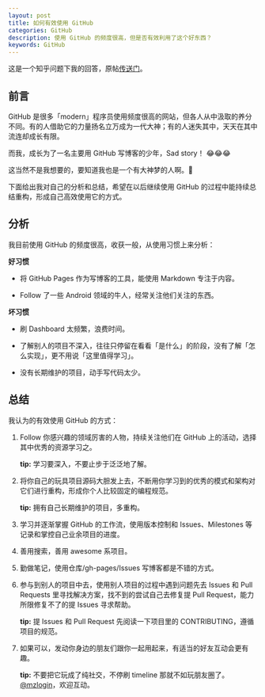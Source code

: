 ```yaml
---
layout: post
title: 如何有效使用 GitHub
categories: GitHub
description: 使用 GitHub 的频度很高，但是否有效利用了这个好东西？
keywords: GitHub
---
```


这是一个知乎问题下我的回答，原帖[传送门][1]。
<!--more-->
## 前言

GitHub 是很多「modern」程序员使用频度很高的网站，但各人从中汲取的养分不同。有的人借助它的力量扬名立万成为一代大神；有的人迷失其中，天天在其中流连却成长有限。

而我，成长为了一名主要用 GitHub 写博客的少年，Sad story！ :joy::joy::joy:

这当然不是我想要的，要知道我也是一个有大神梦的人啊。:clap:

下面给出我对自己的分析和总结，希望在以后继续使用 GitHub 的过程中能持续总结重构，形成自己高效使用它的方式。

## 分析

我目前使用 GitHub 的频度很高，收获一般，从使用习惯上来分析：

**好习惯**

* 将 GitHub Pages 作为写博客的工具，能使用 Markdown 专注于内容。

* Follow 了一些 Android 领域的牛人，经常关注他们关注的东西。

**坏习惯**

* 刷 Dashboard 太频繁，浪费时间。

* 了解别人的项目不深入，往往只停留在看看「是什么」的阶段，没有了解「怎么实现」，更不用说「这里值得学习」。

* 没有长期维护的项目，动手写代码太少。

## 总结

我认为的有效使用 GitHub 的方式：

1. Follow 你感兴趣的领域厉害的人物，持续关注他们在 GitHub 上的活动，选择其中优秀的资源学习之。

   **tip:** 学习要深入，不要止步于泛泛地了解。

2. 将你自己的玩具项目源码大胆发上去，不断用你学习到的优秀的模式和架构对它们进行重构，形成你个人比较固定的编程规范。

   **tip:** 拥有自己长期维护的项目，多重构。

3. 学习并逐渐掌握 GitHub 的工作流，使用版本控制和 Issues、Milestones 等记录和掌控自己业余项目的进度。

4. 善用搜索，善用 awesome 系项目。

5. 勤做笔记，使用仓库/gh-pages/Issues 写博客都是不错的方式。

6. 参与到别人的项目中去，使用别人项目的过程中遇到问题先去 Issues 和 Pull Requests 里寻找解决方案，找不到的尝试自己去修复提 Pull Request，能力所限修复不了的提 Issues 寻求帮助。

   **tip:** 提 Issues 和 Pull Request 先阅读一下项目里的 CONTRIBUTING，遵循项目的规范。

7. 如果可以，发动你身边的朋友们跟你一起用起来，有适当的好友互动会更有趣。

   **tip:** 不要把它玩成了纯社交，不停刷 timeline 那就不如玩朋友圈了。[@mzlogin][2]，欢迎互动。

[1]: https://www.zhihu.com/question/21248859/answer/93859653
[2]: https://github.com/mzlogin
